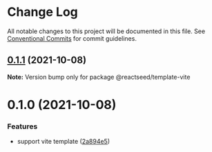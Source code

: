# Change Log

All notable changes to this project will be documented in this file.
See [Conventional Commits](https://conventionalcommits.org) for commit guidelines.

## [0.1.1](https://github.com/reactseed/reactseed/compare/@reactseed/template-vite@0.1.0...@reactseed/template-vite@0.1.1) (2021-10-08)

**Note:** Version bump only for package @reactseed/template-vite





# 0.1.0 (2021-10-08)


### Features

* support vite template ([2a894e5](https://github.com/reactseed/reactseed/commit/2a894e5630763879b2c939356c420f12e7404215))
